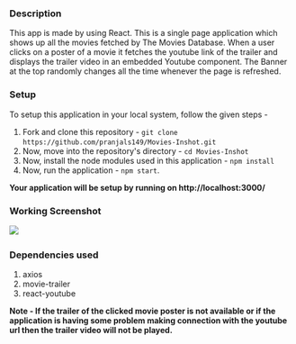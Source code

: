 <p align='center><h1>Movies InShot</h1></p>

<img align='center' src='https://raw.githubusercontent.com/pranjals149/acevent/dc290bd44058661164ecd25c70216fe629e8da8d/movies-inshot/logo.svg' height=400 width=400 />

### Description

This app is made by using React. This is a single page application which shows up all the movies fetched by The Movies Database. When a user clicks on a poster of a movie it fetches the youtube link of the trailer and displays the trailer video in an embedded Youtube component. The Banner at the top randomly changes all the time whenever the page is refreshed.

### Setup

To setup this application in your local system, follow the given steps -

1. Fork and clone this repository - `git clone https://github.com/pranjals149/Movies-Inshot.git`
2. Now, move into the repository's directory - `cd Movies-Inshot`
3. Now, install the node modules used in this application - `npm install`
4. Now, run the application - `npm start`.

**Your application will be setup by running on http://localhost:3000/**

### Working Screenshot

<img src='Movies-Inshot.gif' />

### Dependencies used

1. axios
2. movie-trailer
3. react-youtube

**Note - If the trailer of the clicked movie poster is not available or if the application is having some problem making connection with the youtube url then the trailer video will not be played.**
